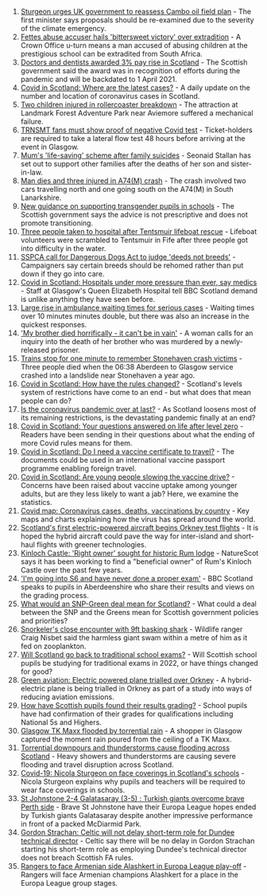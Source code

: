 1. [Sturgeon urges UK government to reassess Cambo oil field plan](https://www.bbc.co.uk/news/uk-scotland-58186181) - The first minister says proposals should be re-examined due to the severity of the climate emergency.
2. [Fettes abuse accuser hails 'bittersweet victory' over extradition](https://www.bbc.co.uk/news/uk-scotland-edinburgh-east-fife-58190418) - A Crown Office u-turn means a man accused of abusing children at the prestigious school can be extradited from South Africa.
3. [Doctors and dentists awarded 3% pay rise in Scotland](https://www.bbc.co.uk/news/uk-scotland-58194902) - The Scottish government said the award was in recognition of efforts during the pandemic and will be backdated to 1 April 2021.
4. [Covid in Scotland: Where are the latest cases?](https://www.bbc.co.uk/news/uk-scotland-53511877) - A daily update on the number and location of coronavirus cases in Scotland.
5. [Two children injured in rollercoaster breakdown](https://www.bbc.co.uk/news/uk-scotland-highlands-islands-58190701) - The attraction at Landmark Forest Adventure Park near Aviemore suffered a mechanical failure.
6. [TRNSMT fans must show proof of negative Covid test](https://www.bbc.co.uk/news/uk-scotland-glasgow-west-58187779) - Ticket-holders are required to take a lateral flow test 48 hours before arriving at the event in Glasgow.
7. [Mum's 'life-saving' scheme after family suicides](https://www.bbc.co.uk/news/uk-scotland-58185754) - Seonaid Stallan has set out to support other families after the deaths of her son and sister-in-law.
8. [Man dies and three injured in A74(M) crash](https://www.bbc.co.uk/news/uk-scotland-glasgow-west-58186266) - The crash involved two cars travelling north and one going south on the A74(M) in South Lanarkshire.
9. [New guidance on supporting transgender pupils in schools](https://www.bbc.co.uk/news/uk-scotland-58186268) - The Scottish government says the advice is not prescriptive and does not promote transitioning.
10. [Three people taken to hospital after Tentsmuir lifeboat rescue](https://www.bbc.co.uk/news/uk-scotland-tayside-central-58188220) - Lifeboat volunteers were scrambled to Tentsmuir in Fife after three people got into difficulty in the water.
11. [SSPCA call for Dangerous Dogs Act to judge 'deeds not breeds'](https://www.bbc.co.uk/news/uk-scotland-58186176) - Campaigners say certain breeds should be rehomed rather than put down if they go into care.
12. [Covid in Scotland: Hospitals under more pressure than ever, say medics](https://www.bbc.co.uk/news/uk-scotland-58179736) - Staff at Glasgow's Queen Elizabeth Hospital tell BBC Scotland demand is unlike anything they have seen before.
13. [Large rise in ambulance waiting times for serious cases](https://www.bbc.co.uk/news/uk-scotland-58188218) - Waiting times over 10 minutes minutes double, but there was also an increase in the quickest responses.
14. ['My brother died horrifically - it can't be in vain'](https://www.bbc.co.uk/news/uk-scotland-north-east-orkney-shetland-58177868) - A woman calls for an inquiry into the death of her brother who was murdered by a newly-released prisoner.
15. [Trains stop for one minute to remember Stonehaven crash victims](https://www.bbc.co.uk/news/uk-scotland-north-east-orkney-shetland-58183508) - Three people died when the 06:38 Aberdeen to Glasgow service crashed into a landslide near Stonehaven a year ago.
16. [Covid in Scotland: How have the rules changed?](https://www.bbc.co.uk/news/uk-scotland-53166816) - Scotland's levels system of restrictions have come to an end - but what does that mean people can do?
17. [Is the coronavirus pandemic over at last?](https://www.bbc.co.uk/news/uk-scotland-58112939) - As Scotland loosens most of its remaining restrictions, is the devastating pandemic finally at an end?
18. [Covid in Scotland: Your questions answered on life after level zero](https://www.bbc.co.uk/news/uk-scotland-58071989) - Readers have been sending in their questions about what the ending of more Covid rules means for them.
19. [Covid in Scotland: Do I need a vaccine certificate to travel?](https://www.bbc.co.uk/news/uk-scotland-57519070) - The documents could be used in an international vaccine passport programme enabling foreign travel.
20. [Covid in Scotland: Are young people slowing the vaccine drive?](https://www.bbc.co.uk/news/uk-scotland-57915106) - Concerns have been raised about vaccine uptake among younger adults, but are they less likely to want a jab? Here, we examine the statistics.
21. [Covid map: Coronavirus cases, deaths, vaccinations by country](https://www.bbc.co.uk/news/world-51235105) - Key maps and charts explaining how the virus has spread around the world.
22. [Scotland's first electric-powered aircraft begins Orkney test flights](https://www.bbc.co.uk/news/uk-scotland-north-east-orkney-shetland-58177865) - It is hoped the hybrid aircraft could pave the way for inter-island and short-haul flights with greener technologies.
23. [Kinloch Castle: 'Right owner' sought for historic Rum lodge](https://www.bbc.co.uk/news/uk-scotland-highlands-islands-58170779) - NatureScot says it has been working to find a "beneficial owner" of Rum's Kinloch Castle over the past few years.
24. ['I'm going into S6 and have never done a proper exam'](https://www.bbc.co.uk/news/uk-scotland-58158616) - BBC Scotland speaks to pupils in Aberdeenshire who share their results and views on the grading process.
25. [What would an SNP-Green deal mean for Scotland?](https://www.bbc.co.uk/news/uk-scotland-scotland-politics-58143753) - What could a deal between the SNP and the Greens mean for Scottish government policies and priorities?
26. [Snorkeler's close encounter with 9ft basking shark](https://www.bbc.co.uk/news/uk-scotland-highlands-islands-58145408) - Wildlife ranger Craig Nisbet said the harmless giant swam within a metre of him as it fed on zooplankton.
27. [Will Scotland go back to traditional school exams?](https://www.bbc.co.uk/news/uk-scotland-58139111) - Will Scottish school pupils be studying for traditional exams in 2022, or have things changed for good?
28. [Green aviation: Electric powered plane trialled over Orkney](https://www.bbc.co.uk/news/uk-scotland-58180367) - A hybrid-electric plane is being trialled in Orkney as part of a study into ways of reducing aviation emissions.
29. [How have Scottish pupils found their results grading?](https://www.bbc.co.uk/news/uk-scotland-58164913) - School pupils have had confirmation of their grades for qualifications including National 5s and Highers.
30. [Glasgow TK Maxx flooded by torrential rain](https://www.bbc.co.uk/news/uk-scotland-58157258) - A shopper in Glasgow captured the moment rain poured from the ceiling of a TK Maxx.
31. [Torrential downpours and thunderstorms cause flooding across Scotland](https://www.bbc.co.uk/news/uk-scotland-58153224) - Heavy showers and thunderstorms are causing severe flooding and travel disruption across Scotland.
32. [Covid-19: Nicola Sturgeon on face coverings in Scotland's schools](https://www.bbc.co.uk/news/uk-scotland-58143865) - Nicola Sturgeon explains why pupils and teachers will be required to wear face coverings in schools.
33. [St Johnstone 2-4 Galatasaray (3-5) : Turkish giants overcome brave Perth side](https://www.bbc.co.uk/sport/football/58138064) - Brave St Johnstone have their Europa League hopes ended by Turkish giants Galatasaray despite another impressive performance in front of a packed McDiarmid Park.
34. [Gordon Strachan: Celtic will not delay short-term role for Dundee technical director](https://www.bbc.co.uk/sport/football/58184546) - Celtic say there will be no delay in Gordon Strachan starting his short-term role as employing Dundee's technical director does not breach Scottish FA rules.
35. [Rangers to face Armenian side Alashkert in Europa League play-off](https://www.bbc.co.uk/sport/football/58192567) - Rangers will face Armenian champions Alashkert for a place in the Europa League group stages.
